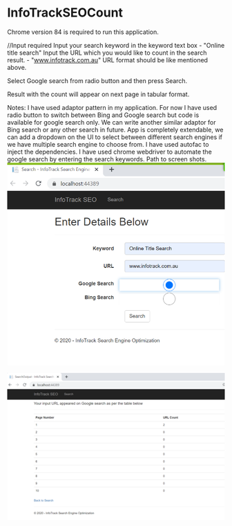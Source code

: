 # InfoTrackSEOCount

Chrome version 84 is required to run this application.

//Input required
Input your search keyword in the keyword text box - "Online title search"
Input the URL which you would like to count in the search result. - "www.infotrack.com.au" 
URL format should be like mentioned above.

Select Google search from radio button and then press Search.

Result with the count will appear on next page in tabular format.

Notes: I have used adaptor pattern in my application.
For now I have used radio button to switch between Bing and Google search but code is available for google search only.
We can write another similar adaptor for Bing search or any other search in future.
App is completely extendable, we can add a dropdown on the UI to select between different search engines if we have multiple search engine to choose from.
I have used autofac to inject the dependencies.
I have used chrome webdriver to automate the google search by entering the search keywords. 
Path to screen shots.
![alt tag](https://raw.githubusercontent.com/vsinghal7/InfoTrackSEOCount/master/InfoTrackSEOResultsCount/SearchInput.PNG)

![alt tag](https://raw.githubusercontent.com/vsinghal7/InfoTrackSEOCount/master/InfoTrackSEOResultsCount/SearchOutput.PNG)
